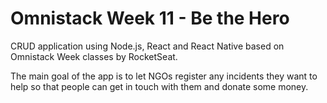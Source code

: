 # Omnistack Week 11 - Be the Hero
CRUD application using Node.js, React and React Native based on Omnistack Week classes by RocketSeat. 

The main goal of the app is to let NGOs register any incidents they want to help so that people can get in touch with them and donate some money.
